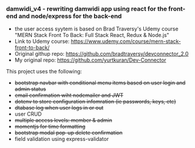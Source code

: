 ### damwidi_v4 - rewriting damwidi app using react for the front-end and node/express for the back-end

-   the user access syytem is based on Brad Traversy's Udemy course "MERN Stack Front To Back: Full Stack React, Redux & Node.js"
-   Link to Udemy course: https://www.udemy.com/course/mern-stack-front-to-back/
-   Original githup repo: https://github.com/bradtraversy/devconnector_2.0
-   My original repo: https://github.com/yurtkuran/Dev-Connector

This project uses the following:

-   ~~bootstrap navbar with conditional menu items based on user login and admin status~~
-   ~~email confirmation wiht nodemailer and JWT~~
-   ~~dotenv to store configuration infomration (ie passwords, keys, etc)~~
-   ~~dtabase log when user logs in or out~~
-   user CRUD
-   ~~multiple access levels: member & admin~~
-   ~~momentjs for time formatting~~
-   ~~bootstrap modal pop-up delete confirmation~~
-   field validation using express-validator

